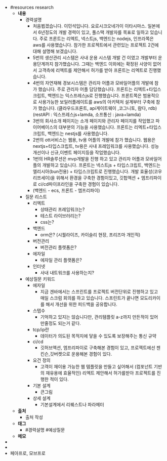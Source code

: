 - #resources research
	- **내용**
		- 경력설명
			- 처음뵙겠습니다.  이민석입니다. 요로시크오네가이 이타시마스.
			  일본에서 6년정도의 개발 경력이 있고, 풀스택 개발자를 목표로 일하고 있습니다.
			  주로 프론트는 리엑트, 넥스트js, 백엔드는 nodejs, 인프라쪽은 aws를 사용했습니다.
			  참가한 프로젝트에서 관련있는 프로젝트 2건에 대해 설명해 보겠습니다.
			- 5번의 생산관리 시스템은
			  사내 운용 시스템 개발 건 이였고  개발부터 운용단계까지 참가했습니다.
			  그때는 백엔드 이외에는 확정된 사양이 없어서
			  고객측에 리엑트를 제안해서 허가를 받아 프론트는 리엑트로 진행했습니다.
			- 4번의 자연재해 경보시스템은
			  관리자 어플과 모바일어플의 개발에 참가 했습니다.
			  주로 관리자 어플 담당했습니다.
			  프론트는 리엑트+타입스크립트, 백엔드는 익스프레스js로 진행했습니다.
			  프론트쪽은 범용적으로 사용가능한 보일러플레이트를 
			  aws의 아키텍처 설계부터 구축에 참가 했습니다.
			  (클라우드프론트, api게이트웨이 ,코그니토, 람다, rdb)
			  (restAPI : 익스프레스js+lamda, 소프통신 : java+lamda)
			- 3번의 회사소개 페이지는
			  소개 페이지와 관리자 페이지를 작업했고
			  파이어베이스의 대부분의 기능을 사용했습니다.
			  프론트는 리엑트+타입스크립트, 백엔드는 nestjs를 사용했습니다.
			- 2번의 ott서비스는
			  웹용, tv용 어플의 개발에 참가 했습니다.
			  웹용은 nextjs+타입스크립트, tv용은 사내 프레임워크를 사용했습니다.
			  성능개선이나 신규,이벤트 페이지등을 작업했습니다.
			- 1번의 HR솔루션은 
			  mvp개발을 진행 하고 있고 관리자 어플과 모바일어플의 개발하고 있습니다.
			  프론트는 넥스트js + 타입스크립트, 백엔드는 엘리시아(bun전용) + 타입스크립트로 진행했습니다.
			  개발 효율성(코우리쯔세이)을 위해서 환경을 구축한 경험이있고, 깃헙액션 + 엠프리파이로 ci/cd파이프라인을 구축한 경험이 있습니다.
			- (백엔드 - ecs, 프론트 - 엠프리파이)
		- 질문 리스트
			- 리엑트
				- 상태관리 프레임워크는?
				- 테스트 라이브러리는?
				- css는?
			- 백엔드
				- orm은? (시퀄라이즈, 카이슬리 현장, 프리즈마 개인적)
			- 버전관리
				- 버전관리 플렛폼은?
			- 에자일
				- 에자일 관리 플랫폼은?
			- 인터넷
				- 사내 내트워크를 사용하는지?
		- 예상질문 키워드
			- 에자일
				- 지금 겐바에서는 스프린트를 프로젝트 버전단위로 진행하고 있고 매일 스크럼 회의를 하고 있습니다. 스프린트가 끝나면 모도리카이를 해서 개선을 위한 피드백을 공유합니다.
			- 스탭수
				- 기억하고 있지는 않습니다만, 관리템플릿 a-z까지 만든적이 있어  만줄정도 되는거 같다.
			- tcp/ip란
				- 데이터가 의도된 목적지에 닿을 수 있도록 보장해주는 통신 규약
			- ci/cd
				- 깃허브액션, 엠프리파이로 구축해본 경험이 있고, 프로젝트에선 젠킨슨,깃버켓으로 운용해본 경험이 있다.
			- 요건 정의
				- 고객이 재이용 가능한 웹 템플릿을 만들고 싶어해서 (컴포넌트 기반의 재유용에 효율적인) 리엑트 제안해서 허가를받아 프로젝트를 진행한 적이 있다.
			- 기본 설계
				- 큰그림
			- 상세 설계
				- 기본설계에서 리퀘스트나 파라메터
	- **출처**
		- 출처 작성
	- **태그**
		- #경력설명 #예상질문
	- **메모**
-
-
- 페아프로, 모브프로